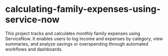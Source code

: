 # calculating-family-expenses-using-service-now
This project tracks and calculates monthly family expenses using ServiceNow. It enables users to log income and expenses by category, view summaries, and analyze savings or overspending through automated workflows and dashboards.
